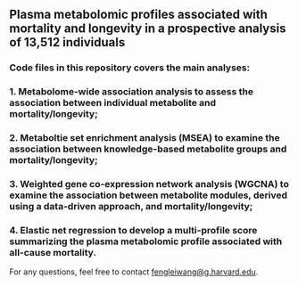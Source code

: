## Plasma metabolomic profiles associated with mortality and longevity in a prospective analysis of 13,512 individuals

### Code files in this repository covers the main analyses:

### 1. Metabolome-wide association analysis to assess the association between individual metabolite and mortality/longevity;
### 2. Metaboltie set enrichment analysis (MSEA) to examine the association between knowledge-based metabolite groups and mortality/longevity;
### 3. Weighted gene co-expression network analysis (WGCNA) to examine the association between metabolite modules, derived using a data-driven approach, and mortality/longevity;
### 4. Elastic net regression to develop a multi-profile score summarizing the plasma metabolomic profile associated with all-cause mortality.

For any questions, feel free to contact fengleiwang@g.harvard.edu.
